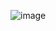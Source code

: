 ![image](https://user-images.githubusercontent.com/64565005/171324414-6d93b56c-73d4-43b4-886a-61ad741590a2.png)
